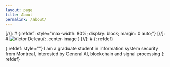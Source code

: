 ```yaml
---
layout: page
title: About
permalink: /about/
---
```


[//]: # {:refdef: style="max-width: 80%; display: block; margin: 0 auto;"}
[//]: # ![Victor Deleau](../image/profile_pic.jpg){: .center-image }
[//]: # {: refdef}


{:refdef: style=""}
I am a graduate student in information system security from Montréal, interested by General AI, blockchain and signal processing
{: refdef}
